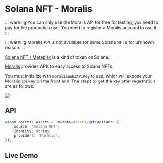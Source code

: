 # Solana NFT - Moralis

::: warning
You can only use the Moralis API for free for testing, you need to pay for the production use.
You need to register a Moralis account to use it.
:::

::: warning
Moralis API is not available for some Solana NFTs for unknown reason.
:::

[Solana NFT / Metaplex](https://docs.metaplex.com/) is a kind of token on Solana.

[Moralis](https://moralis.io/) provides APIs to easy access to Solana NFTs.

You must initialize with `moralisWeb3APIKey` to use, which will expose your Moralis api key on the front end. The steps to get the key after registration are as follows:

![](https://i.imgur.com/wXPAPfm.png)

## API

```ts
const assets: Assets = unidata.assets.get(options: {
    source: 'Solana NFT';
    identity: string;
    provider?: 'Moralis';
});
```

## Live Demo

<Assets :source="'Solana NFT'" :provider="'Moralis'" :defaultIdentity="'EoCqmJ6xNQmZKYsic9PSgxxQzqZREjmhNFnkNqxoc8pp'" />
